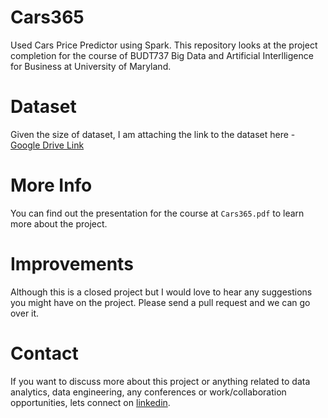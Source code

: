 # Cars365
Used Cars Price Predictor using Spark. This repository looks at the project completion for the course of BUDT737 Big Data and Artificial Interlligence for Business at University of Maryland.

# Dataset
Given the size of dataset, I am attaching the link to the dataset here - <a href="https://drive.google.com/file/d/1gpTpXpUivvoHu4WYuukEpCNrOMVL-eeg/view?usp=share_link"> Google Drive Link </a>

# More Info
You can find out the presentation for the course at `Cars365.pdf` to learn more about the project. 

# Improvements
Although this is a closed project but I would love to hear any suggestions you might have on the project. Please send a pull request and we can go over it.

# Contact
If you want to discuss more about this project or anything related to data analytics, data engineering, any conferences or work/collaboration opportunities, lets connect on <a href = "https://www.linkedin.com/in/priyanks99/" target="_blank">linkedin</a>.

